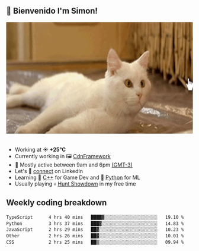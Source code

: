 <h2>👋 <b>Bienvenido I'm Simon!&nbsp;</b></h2>

<section>
  <img src="./static/banner.gif" height=300 width=1000>
</section>

<br>

<ul>
  <li>
		<!--START_SECTION:weather-->
		Working at <b>☀️   +25°C</b>
		<!--END_SECTION:weather-->
  </li>
  <li>
    Currently working in 🖼️&nbsp;<a href=https://github.com/snapverse/cdn-framework target=_blank>CdnFramework</a>
  </li>
  <li>
    🚩 Mostly active between 9am and 6pm <a href=https://onlinealarmkur.com/world/es target=_blank>(GMT-3)</a>
  </li>
  <li>
    Let's 🔗&nbsp;<a href=https://www.linkedin.com/in/itsimmons target=_blank>connect</a> on LinkedIn
  </li>
  <li>
    Learning 👴&nbsp;<a href=https://images3.memedroid.com/images/UPLOADED755/65f2bce6734f6.webp target=_blank>C++</a> for Game Dev and 🐍&nbsp;<a href=https://qph.cf2.quoracdn.net/main-qimg-4472b6229cb75bf66ab531f3ebd4f975-lq target=_blank>Python</a> for ML
  </li>
  <li>
    Usually playing 💀&nbsp;<a href=https://www.huntshowdown.com target=_blank>Hunt Showdown</a> in my free time
  </li>
</ul>

<h2><b>Weekly coding breakdown </b></h2>

<!--START_SECTION:waka-->

```txt
TypeScript      4 hrs 40 mins   ████▓░░░░░░░░░░░░░░░░░░░░   19.10 %
Python          3 hrs 37 mins   ███▓░░░░░░░░░░░░░░░░░░░░░   14.83 %
JavaScript      2 hrs 29 mins   ██▓░░░░░░░░░░░░░░░░░░░░░░   10.23 %
Other           2 hrs 26 mins   ██▓░░░░░░░░░░░░░░░░░░░░░░   10.01 %
CSS             2 hrs 25 mins   ██▒░░░░░░░░░░░░░░░░░░░░░░   09.94 %
```

<!--END_SECTION:waka-->
